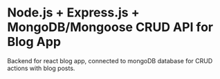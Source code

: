 # Node.js + Express.js + MongoDB/Mongoose CRUD API for Blog App

Backend for react blog app, connected to mongoDB database for CRUD actions with blog posts.